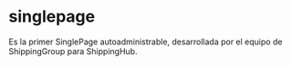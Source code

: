 # singlepage
Es la primer SinglePage autoadministrable, desarrollada por el equipo de ShippingGroup para ShippingHub.
